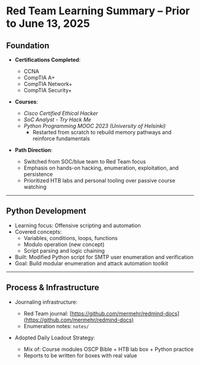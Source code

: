 # Red Team Learning Summary – Prior to June 13, 2025

## Foundation

- **Certifications Completed**:
  - CCNA
  - CompTIA A+
  - CompTIA Network+
  - CompTIA Security+

- **Courses**:
  - *Cisco Certified Ethical Hacker* 
  - *SoC Analyst - Try Hack Me*
  - *Python Programming MOOC 2023 (University of Helsinki)*  
    - Restarted from scratch to rebuild memory pathways and reinforce fundamentals

- **Path Direction**:
  - Switched from SOC/blue team to Red Team focus
  - Emphasis on hands-on hacking, enumeration, exploitation, and persistence
  - Prioritized HTB labs and personal tooling over passive course watching

---
## Python Development

- Learning focus: Offensive scripting and automation
- Covered concepts:
  - Variables, conditions, loops, functions
  - Modulo operation (new concept)
  - Script parsing and logic chaining
- Built: Modified Python script for SMTP user enumeration and verification
- Goal: Build modular enumeration and attack automation toolkit

---

## Process & Infrastructure

- Journaling infrastructure:
  - Red Team journal: [https://github.com/mermehr/redmind-docs](https://github.com/mermehr/redmind-docs)
  - Enumeration notes: `notes/`

- Adopted Daily Loadout Strategy:
  - Mix of: Course modules OSCP Bible + HTB lab box + Python practice
  - Reports to be written for boxes with real value